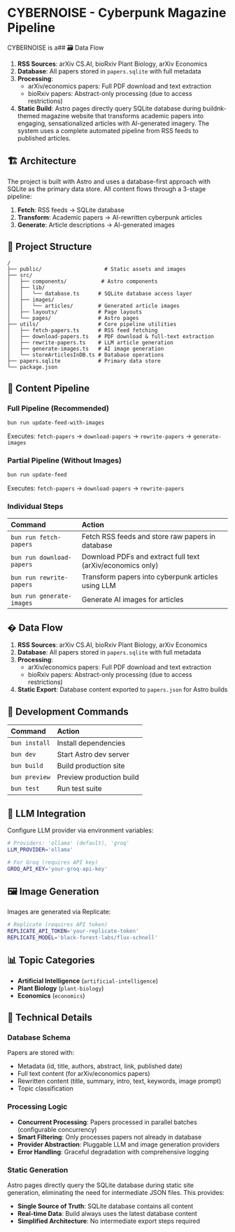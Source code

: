 # CYBERNOISE - Cyberpunk Magazine Pipeline

CYBERNOISE is a## 🗃️ Data Flow

1. **RSS Sources**: arXiv CS.AI, bioRxiv Plant Biology, arXiv Economics
2. **Database**: All papers stored in `papers.sqlite` with full metadata
3. **Processing**: 
   - arXiv/economics papers: Full PDF download and text extraction
   - bioRxiv papers: Abstract-only processing (due to access restrictions)
4. **Static Build**: Astro pages directly query SQLite database during buildnk-themed magazine website that transforms academic papers into engaging, sensationalized articles with AI-generated imagery. The system uses a complete automated pipeline from RSS feeds to published articles.

## 🏗️ Architecture

The project is built with Astro and uses a database-first approach with SQLite as the primary data store. All content flows through a 3-stage pipeline:

1. **Fetch**: RSS feeds → SQLite database
2. **Transform**: Academic papers → AI-rewritten cyberpunk articles  
3. **Generate**: Article descriptions → AI-generated images

## 🚀 Project Structure

```
/
├── public/                    # Static assets and images
├── src/
│   ├── components/           # Astro components
│   ├── lib/
│   │   └── database.ts      # SQLite database access layer
│   ├── images/
│   │   └── articles/        # Generated article images
│   ├── layouts/             # Page layouts
│   └── pages/               # Astro pages
├── utils/                   # Core pipeline utilities
│   ├── fetch-papers.ts      # RSS feed fetching
│   ├── download-papers.ts   # PDF download & full-text extraction
│   ├── rewrite-papers.ts    # LLM article generation
│   ├── generate-images.ts   # AI image generation
│   └── storeArticlesInDB.ts # Database operations
├── papers.sqlite            # Primary data store
└── package.json
```

## 🔄 Content Pipeline

### Full Pipeline (Recommended)
```bash
bun run update-feed-with-images
```
Executes: `fetch-papers` → `download-papers` → `rewrite-papers` → `generate-images`

### Partial Pipeline (Without Images)
```bash
bun run update-feed
```
Executes: `fetch-papers` → `download-papers` → `rewrite-papers`

### Individual Steps

| Command                   | Action                                                     |
| :------------------------ | :--------------------------------------------------------- |
| `bun run fetch-papers`    | Fetch RSS feeds and store raw papers in database           |
| `bun run download-papers` | Download PDFs and extract full text (arXiv/economics only) |
| `bun run rewrite-papers`  | Transform papers into cyberpunk articles using LLM         |
| `bun run generate-images` | Generate AI images for articles                            |

## �️ Data Flow

1. **RSS Sources**: arXiv CS.AI, bioRxiv Plant Biology, arXiv Economics
2. **Database**: All papers stored in `papers.sqlite` with full metadata
3. **Processing**: 
   - arXiv/economics papers: Full PDF download and text extraction
   - bioRxiv papers: Abstract-only processing (due to access restrictions)
4. **Static Export**: Database content exported to `papers.json` for Astro builds

## 🧞 Development Commands

| Command       | Action                   |
| :------------ | :----------------------- |
| `bun install` | Install dependencies     |
| `bun dev`     | Start Astro dev server   |
| `bun build`   | Build production site    |
| `bun preview` | Preview production build |
| `bun test`    | Run test suite           |

## 🤖 LLM Integration

Configure LLM provider via environment variables:

```sh
# Providers: 'ollama' (default), 'groq'
LLM_PROVIDER='ollama'

# For Groq (requires API key)
GROQ_API_KEY='your-groq-api-key'
```

## 🖼️ Image Generation

Images are generated via Replicate:

```sh
# Replicate (requires API token)
REPLICATE_API_TOKEN='your-replicate-token'
REPLICATE_MODEL='black-forest-labs/flux-schnell'
```

## 📊 Topic Categories

- **Artificial Intelligence** (`artificial-intelligence`)
- **Plant Biology** (`plant-biology`) 
- **Economics** (`economics`)

## 🔧 Technical Details

### Database Schema
Papers are stored with:
- Metadata (id, title, authors, abstract, link, published date)
- Full text content (for arXiv/economics papers)
- Rewritten content (title, summary, intro, text, keywords, image prompt)
- Topic classification

### Processing Logic
- **Concurrent Processing**: Papers processed in parallel batches (configurable concurrency)
- **Smart Filtering**: Only processes papers not already in database
- **Provider Abstraction**: Pluggable LLM and image generation providers
- **Error Handling**: Graceful degradation with comprehensive logging

### Static Generation
Astro pages directly query the SQLite database during static site generation, eliminating the need for intermediate JSON files. This provides:
- **Single Source of Truth**: SQLite database contains all content
- **Real-time Data**: Build always uses the latest database content
- **Simplified Architecture**: No intermediate export steps required
